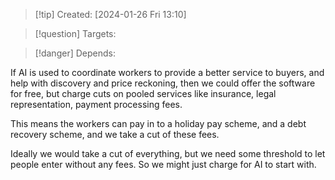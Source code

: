 
>[!tip] Created: [2024-01-26 Fri 13:10]

>[!question] Targets: 

>[!danger] Depends: 

If AI is used to coordinate workers to provide a better service to buyers, and help with discovery and price reckoning, then we could offer the software for free, but charge cuts on pooled services like insurance, legal representation, payment processing fees.

This means the workers can pay in to a holiday pay scheme, and a debt recovery scheme, and we take a cut of these fees.

Ideally we would take a cut of everything, but we need some threshold to let people enter without any fees.  So we might just charge for AI to start with.